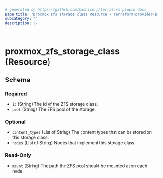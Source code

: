 ```yaml
---
# generated by https://github.com/hashicorp/terraform-plugin-docs
page_title: "proxmox_zfs_storage_class Resource - terraform-provider-proxmox"
subcategory: ""
description: |-
  
---
```


# proxmox_zfs_storage_class (Resource)





<!-- schema generated by tfplugindocs -->
## Schema

### Required

- `id` (String) The id of the ZFS storage class.
- `pool` (String) The ZFS pool of the storage.

### Optional

- `content_types` (List of String) The content types that can be stored on this storage class.
- `nodes` (List of String) Nodes that implement this storage class.

### Read-Only

- `mount` (String) The path the ZFS pool should be mounted at on each node.


